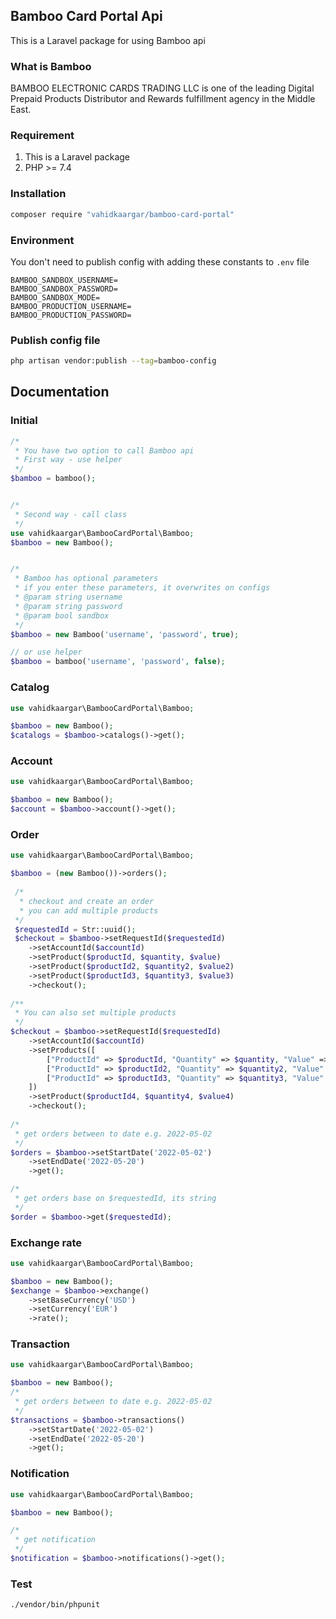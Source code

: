 ## Bamboo Card Portal Api

This is a Laravel package for using Bamboo api

### What is Bamboo

BAMBOO ELECTRONIC CARDS TRADING LLC is one of the leading Digital Prepaid Products Distributor and Rewards fulfillment
agency in the Middle East.

### Requirement

1. This is a Laravel package
2. PHP >= 7.4

### Installation

```bash
composer require "vahidkaargar/bamboo-card-portal"
```

### Environment

You don't need to publish config with adding these constants to `.env` file

```dotenv
BAMBOO_SANDBOX_USERNAME=
BAMBOO_SANDBOX_PASSWORD=
BAMBOO_SANDBOX_MODE=
BAMBOO_PRODUCTION_USERNAME=
BAMBOO_PRODUCTION_PASSWORD=
```

### Publish config file

```bash
php artisan vendor:publish --tag=bamboo-config
```

## Documentation

### Initial

```php
/*
 * You have two option to call Bamboo api
 * First way - use helper
 */
$bamboo = bamboo();


/*
 * Second way - call class
 */
use vahidkaargar\BambooCardPortal\Bamboo;
$bamboo = new Bamboo();


/*
 * Bamboo has optional parameters
 * if you enter these parameters, it overwrites on configs
 * @param string username
 * @param string password
 * @param bool sandbox
 */
$bamboo = new Bamboo('username', 'password', true);

// or use helper
$bamboo = bamboo('username', 'password', false);
```

### Catalog

```php
use vahidkaargar\BambooCardPortal\Bamboo;

$bamboo = new Bamboo();
$catalogs = $bamboo->catalogs()->get();
```

### Account

```php
use vahidkaargar\BambooCardPortal\Bamboo;

$bamboo = new Bamboo();
$account = $bamboo->account()->get();
```

### Order

```php
use vahidkaargar\BambooCardPortal\Bamboo;

$bamboo = (new Bamboo())->orders();
 
 /*
  * checkout and create an order
  * you can add multiple products
 */
 $requestedId = Str::uuid();
 $checkout = $bamboo->setRequestId($requestedId)
    ->setAccountId($accountId)
    ->setProduct($productId, $quantity, $value)
    ->setProduct($productId2, $quantity2, $value2)
    ->setProduct($productId3, $quantity3, $value3)
    ->checkout();
    
/**
 * You can also set multiple products
 */
$checkout = $bamboo->setRequestId($requestedId)
    ->setAccountId($accountId)
    ->setProducts([
        ["ProductId" => $productId, "Quantity" => $quantity, "Value" => $value],
        ["ProductId" => $productId2, "Quantity" => $quantity2, "Value" => $value2],
        ["ProductId" => $productId3, "Quantity" => $quantity3, "Value" => $value3],
    ])
    ->setProduct($productId4, $quantity4, $value4)
    ->checkout();
 
/*
 * get orders between to date e.g. 2022-05-02
 */
$orders = $bamboo->setStartDate('2022-05-02')
    ->setEndDate('2022-05-20')
    ->get();

/*
 * get orders base on $requestedId, its string
 */
$order = $bamboo->get($requestedId);
```

### Exchange rate

```php
use vahidkaargar\BambooCardPortal\Bamboo;

$bamboo = new Bamboo();
$exchange = $bamboo->exchange()
    ->setBaseCurrency('USD')
    ->setCurrency('EUR')
    ->rate();
```

### Transaction

```php
use vahidkaargar\BambooCardPortal\Bamboo;

$bamboo = new Bamboo();
/*
 * get orders between to date e.g. 2022-05-02
 */
$transactions = $bamboo->transactions()
    ->setStartDate('2022-05-02')
    ->setEndDate('2022-05-20')
    ->get();
```

### Notification

```php
use vahidkaargar\BambooCardPortal\Bamboo;

$bamboo = new Bamboo();

/*
 * get notification 
 */
$notification = $bamboo->notifications()->get();
```

### Test

```bash
./vendor/bin/phpunit
```